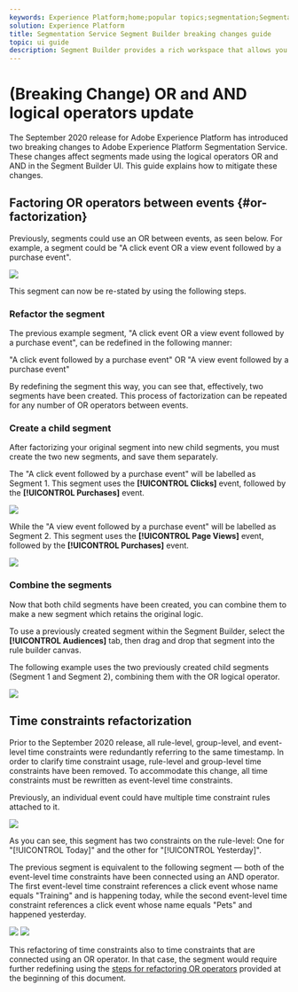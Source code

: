```yaml
---
keywords: Experience Platform;home;popular topics;segmentation;Segmentation;segment builder;Segment builder
solution: Experience Platform
title: Segmentation Service Segment Builder breaking changes guide
topic: ui guide
description: Segment Builder provides a rich workspace that allows you to interact with Profile data elements. The workspace provides intuitive controls for building and editing rules, such as drag-and-drop tiles used to represent data properties. 
---
```


# (Breaking Change) OR and AND logical operators update

The September 2020 release for Adobe Experience Platform has introduced two breaking changes to Adobe Experience Platform Segmentation Service. These changes affect segments made using the logical operators OR and AND in the Segment Builder UI. This guide explains how to mitigate these changes.

## Factoring OR operators between events {#or-factorization}

Previously, segments could use an OR between events, as seen below. For example, a segment could be "A click event OR a view event followed by a purchase event".

![](../images/ui/segment-refactoring/former-segment.png)

This segment can now be re-stated by using the following steps.

### Refactor the segment

The previous example segment, "A click event OR a view event followed by a purchase event", can be redefined in the following manner:

"A click event followed by a purchase event" 
OR 
"A view event followed by a purchase event"

By redefining the segment this way, you can see that, effectively, two segments have been created. This process of factorization can be repeated for any number of OR operators between events.

### Create a child segment

After factorizing your original segment into new child segments, you must create the two new segments, and save them separately.

The "A click event followed by a purchase event" will be labelled as Segment 1. This segment uses the **[!UICONTROL Clicks]** event, followed by the **[!UICONTROL Purchases]** event.

![](../images/ui/segment-refactoring/child-click-segment.png)

While the "A view event followed by a purchase event" will be labelled as Segment 2. This segment uses the **[!UICONTROL Page Views]** event, followed by the **[!UICONTROL Purchases]** event.

![](../images/ui/segment-refactoring/child-page-segment.png)

### Combine the segments

Now that both child segments have been created, you can combine them to make a new segment which retains the original logic.

To use a previously created segment within the Segment Builder, select the **[!UICONTROL Audiences]** tab, then drag and drop that segment into the rule builder canvas.

The following example uses the two previously created child segments (Segment 1 and Segment 2), combining them with the OR logical operator.

![](../images/ui/segment-refactoring/combined-child-segments.png)

## Time constraints refactorization

Prior to the September 2020 release, all rule-level, group-level, and event-level time constraints were redundantly referring to the same timestamp. In order to clarify time constraint usage, rule-level and group-level time constraints have been removed. To accommodate this change, all time constraints must be rewritten as event-level time constraints.

Previously, an individual event could have multiple time constraint rules attached to it. 

![](../images/ui/segment-refactoring/former-time-constraint.png)

As you can see, this segment has two constraints on the rule-level: One for "[!UICONTROL Today]" and the other for "[!UICONTROL Yesterday]".

The previous segment is equivalent to the following segment — both of the event-level time constraints have been connected using an AND operator. The first event-level time constraint references a click event whose name equals "Training" and is happening today, while the second event-level time constraint references a click event whose name equals "Pets" and happened yesterday.

![](../images/ui/segment-refactoring/time-constraint-1.png) ![](../images/ui/segment-refactoring/time-constraint-2.png)

This refactoring of time constraints also to time constraints that are connected using an OR operator. In that case, the segment would require further redefining using the [steps for refactoring OR operators](#or-factorization) provided at the beginning of this document.